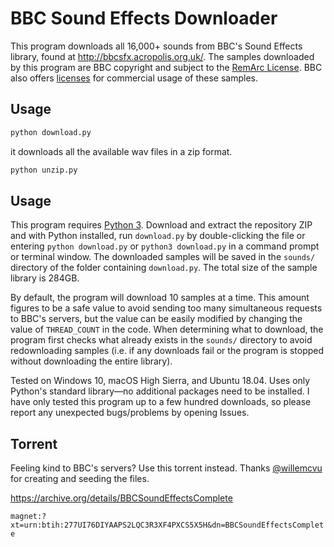 # BBC Sound Effects Downloader

This program downloads all 16,000+ sounds from BBC's Sound Effects library, found at http://bbcsfx.acropolis.org.uk/. The samples downloaded by this program are BBC copyright and subject to the [RemArc License](https://github.com/bbcarchdev/Remarc/blob/master/doc/2016.09.27_RemArc_Content%20licence_Terms%20of%20Use_final.pdf). BBC also offers [licenses](https://blog.prosoundeffects.com/how-to-license-bbc-sound-effects-to-use-in-your-commercial-productions) for commercial usage of these samples.

## Usage

```python
python download.py
```
it downloads all the available wav files in a zip format.

```python
python unzip.py
```

## Usage

This program requires [Python 3](https://www.python.org/downloads/). Download and extract the repository ZIP and with Python installed, run `download.py` by double-clicking the file or entering `python download.py` or `python3 download.py` in a command prompt or terminal window. The downloaded samples will be saved in the `sounds/` directory of the folder containing `download.py`. The total size of the sample library is 284GB.

By default, the program will download 10 samples at a time. This amount figures to be a safe value to avoid sending too many simultaneous requests to BBC's servers, but the value can be easily modified by changing the value of `THREAD_COUNT` in the code. When determining what to download, the program first checks what already exists in the `sounds/` directory to avoid redownloading samples (i.e. if any downloads fail or the program is stopped without downloading the entire library).

Tested on Windows 10, macOS High Sierra, and Ubuntu 18.04. Uses only Python's standard library—no additional packages need to be installed. I have only tested this program up to a few hundred downloads, so please report any unexpected bugs/problems by opening Issues.

## Torrent

Feeling kind to BBC's servers? Use this torrent instead. Thanks [@willemcvu](https://github.com/willemcvu) for creating and seeding the files.

https://archive.org/details/BBCSoundEffectsComplete

`magnet:?xt=urn:btih:277UI76DIYAAPS2LQC3R3XF4PXCS5X5H&dn=BBCSoundEffectsComplete`
